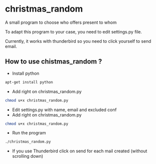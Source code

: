 # christmas_random
A small program to choose who offers present to whom

To adapt this program to your case, you need to edit settings.py file.

Currently, it works with thunderbird so you need to click yourself to send email.


## How to use chistmas_random ?
- Install python
```bash
apt-get install python
```

- Add right on christmas_random.py
```bash
chmod u+x christmas_random.py
```
- Edit settings.py with name, email and excluded conf
- Add right on christmas_random.py
```bash
chmod u+x christmas_random.py
```
- Run the program
```bash
./christmas_random.py
```
- If you use Thunderbird click on send for each mail created (without scrolling down)

